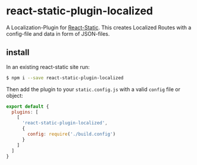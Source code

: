 # react-static-plugin-localized

A Localization-Plugin for [React-Static](https://react-static.js.org).
This creates Localized Routes with a config-file and data in form of JSON-files.

## install

In an existing react-static site run:

```bash
$ npm i --save react-static-plugin-localized
```

Then add the plugin to your `static.config.js` with a valid `config` file or object:

```javascript
export default {
  plugins: [
    [
      'react-static-plugin-localized',
      {
        config: require('./build.config')
      }
    ]
  ]
}
```
